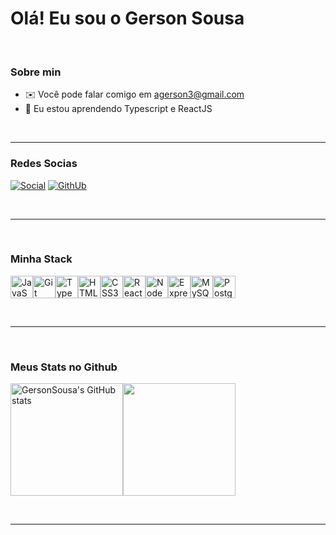 Olá! Eu sou o Gerson Sousa
=============================

<br>

### <b>Sobre min</b>

* ✉️  Você pode falar comigo em  [agerson3@gmail.com](mailto:agerson3@gmail.com)
* 🧠  Eu estou aprendendo Typescript e ReactJS

<br>
<hr>

### <b>Redes Socias</b>

[![Social](https://img.shields.io/badge/linkedin-%230077B5.svg?style=for-the-badge&logo=linkedin&logoColor=white)](https://www.linkedin.com/in/antonio-gerson-41448a141/)
[![GithUb](https://img.shields.io/badge/github-%23121011.svg?style=for-the-badge&logo=github&logoColor=white)](https://github.com/GersonSousa)



<br>
<hr>
<br>

### <b> Minha Stack </b>

<p align="left" >
<a href="https://developer.mozilla.org/en-US/docs/Web/JavaScript" target="_blank" rel="noreferrer"><img src="https://raw.githubusercontent.com/danielcranney/readme-generator/main/public/icons/skills/javascript-colored.svg" width="36" height="36" alt="JavaScript" /></a><a href="https://git-scm.com/" target="_blank" rel="noreferrer"><img src="https://raw.githubusercontent.com/danielcranney/readme-generator/main/public/icons/skills/git-colored.svg" width="36" height="36" alt="Git" /></a><a href="https://www.typescriptlang.org/" target="_blank" rel="noreferrer"><img src="https://raw.githubusercontent.com/danielcranney/readme-generator/main/public/icons/skills/typescript-colored.svg" width="36" height="36" alt="TypeScript" /></a><a href="https://developer.mozilla.org/en-US/docs/Glossary/HTML5" target="_blank" rel="noreferrer"><img src="https://raw.githubusercontent.com/danielcranney/readme-generator/main/public/icons/skills/html5-colored.svg" width="36" height="36" alt="HTML5" /></a><a href="https://www.w3.org/TR/CSS/#css" target="_blank" rel="noreferrer"><img src="https://raw.githubusercontent.com/danielcranney/readme-generator/main/public/icons/skills/css3-colored.svg" width="36" height="36" alt="CSS3" /></a><a href="https://reactjs.org/" target="_blank" rel="noreferrer"><img src="https://raw.githubusercontent.com/danielcranney/readme-generator/main/public/icons/skills/react-colored.svg" width="36" height="36" alt="React" /></a><a href="https://nodejs.org/en/" target="_blank" rel="noreferrer"><img src="https://raw.githubusercontent.com/danielcranney/readme-generator/main/public/icons/skills/nodejs-colored.svg" width="36" height="36" alt="NodeJS" /></a><a href="https://expressjs.com/" target="_blank" rel="noreferrer"><img src="https://raw.githubusercontent.com/danielcranney/readme-generator/main/public/icons/skills/express-colored.svg" width="36" height="36" alt="Express" /></a><a href="https://www.mysql.com/" target="_blank" rel="noreferrer"><img src="https://raw.githubusercontent.com/danielcranney/readme-generator/main/public/icons/skills/mysql-colored.svg" width="36" height="36" alt="MySQL" /></a><a href="https://www.postgresql.org/" target="_blank" rel="noreferrer"><img src="https://raw.githubusercontent.com/danielcranney/readme-generator/main/public/icons/skills/postgresql-colored.svg" width="36" height="36" alt="PostgreSQL" /></a>
</p>

<br>
<hr>
<br>

### <b>Meus Stats no Github</b>

<img height="180em" src="https://github-readme-stats.vercel.app/api?username=GersonSousa&show_icons=true&hide=&count_private=true&title_color=a855f7&text_color=ffffff&icon_color=ffffff&bg_color=1c1917&hide_border=true&show_icons=true" alt="GersonSousa's GitHub stats" /><img height="180em" src="https://github-readme-streak-stats.herokuapp.com/?user=GersonSousa&stroke=ffffff&background=1c1917&ring=a855f7&fire=a855f7&currStreakNum=ffffff&currStreakLabel=a855f7&sideNums=ffffff&sideLabels=ffffff&dates=ffffff&hide_border=true" />

<br>
<hr>


